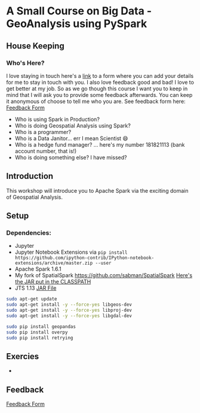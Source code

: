 # A Small Course on Big Data - GeoAnalysis using PySpark

## House Keeping

### Who's Here?

I love staying in touch here's a [link](...) to a form where you can add your details for me to stay in touch with you. I also love feedback good and bad! I love to get better at my job. So as we go though this course I want you to keep in mind that I will ask you to provide some feedback afterwards. You can keep it anonymous of choose to tell me who you are. See feedback form here: [Feedback Form](...)

* Who is using Spark in Production?
* Who is doing Geospatial Analysis using Spark?
* Who is a programmer?
* Who is a Data Janitor... err I mean Scientist :smile:
* Who is a hedge fund manager? ... here's my number 181821113 (bank account number, that is!)
* Who is doing something else? I have missed?

## Introduction

This workshop will introduce you to Apache Spark via the exciting domain of Geospatial Analysis.

## Setup

### Dependencies:

* Jupyter
* Jupyter Notebook Extensions via `pip install https://github.com/ipython-contrib/IPython-notebook-extensions/archive/master.zip --user`
* Apache Spark 1.6.1
* My fork of SpatialSpark https://github.com/sabman/SpatialSpark [Here's the JAR put in the CLASSPATH](https://dl.dropboxusercontent.com/u/96303065/spark-workshop/spatial-spark_2.10-1.1.1-beta-SNAPSHOT.jar)
* JTS 1.13 [JAR File](https://dl.dropboxusercontent.com/u/96303065/spark-workshop/jts-1.13.jar)

```sh
sudo apt-get update
sudo apt-get install -y --force-yes libgeos-dev
sudo apt-get install -y --force-yes libproj-dev
sudo apt-get install -y --force-yes libgdal-dev

sudo pip install geopandas
sudo pip install overpy
sudo pip install retrying
```

## Exercies

*


## Feedback

[Feedback Form](...)
